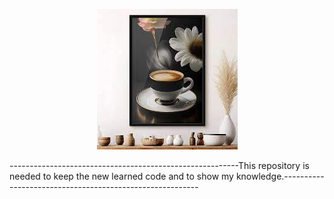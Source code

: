 <p align="center">
  <img width="225" height="225" src="image/Untitled.jpeg">
</p>

---------------------------------------------------------This repository is needed to keep the new learned code and to show my knowledge.---------------------------------------------------------
